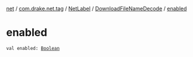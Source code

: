 [net](../../../index.md) / [com.drake.net.tag](../../index.md) / [NetLabel](../index.md) / [DownloadFileNameDecode](index.md) / [enabled](./enabled.md)

# enabled

`val enabled: `[`Boolean`](https://kotlinlang.org/api/latest/jvm/stdlib/kotlin/-boolean/index.html)